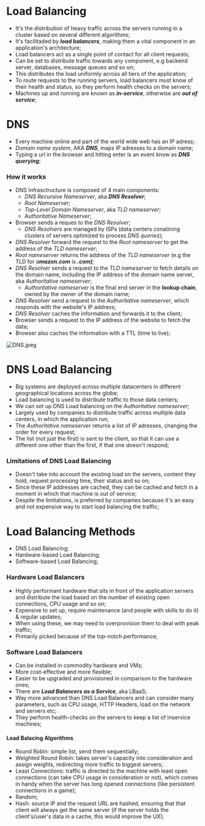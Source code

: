 # Load Balancing
- It's the distribution of heavy traffic across the servers running in a cluster based on several different algorithms;
- It's facilitaded by **_load balancers_**, making them a vital component in an application's architecture;
- Load balancers act as a single point of contact for all client requests;
- Can be set to distribute traffic towards any component, e.g backend server, databases, message queues and so on;
- This distributes the load uniformly across all tiers of the application;
- To route requests to the running servers, load balancers must know of their health and status, so they perform health checks on the servers;
- Machines up and running are known as **_in-service_**, otherwise are **_out of service_**;

# DNS
- Every machine online and part of the world wide web has an IP adress;
- _Domain name system_, AKA _**DNS**_, maps IP adresses to a domain name;
- Typing a url in the browser and hitting enter is an event know as **_DNS querying_**;

### How it works
- DNS Infrasctructure is composed of 4 main components:
  - _DNS Recursive Nameserver_, aka _**DNS Resolver**_;
  - _Root Nameserver_;
  - _Top-Level Domain Nameserver_, aka _TLD nameserver_;
  - _Authoritative Nameserver_;
- Browser sends a reques to the _DNS Resolver_; 
  - _DNS Resolvers_ are managed by ISPs (data centers conatining clusters of servers optimized to process _DNS queries_);
- _DNS Resolver_ forward the request to the _Root nameserver_ to get the address of the _TLD nameserver_;
- _Root nameserver_ returns the address of the _TLD nameserver_ (e.g the TLD for _a**mazon.com**_ is _**.com)**_;
- _DNS Resolver_ sends a request to the _TLD nameserver_ to fetch details on the domain name, including the IP address of the domain name server, aka _Authoritative nameserver_;
  - _Authoritative nameserver_ is the final end server in the **lookup chain**, owned by the owner of the domain name;
- _DNS Resolver_ send a request to the _Authoritative nameserver_, which responds with the website's IP address;
- _DNS Resolver_ caches the information and forwards it to the client;
- Browser sends a request to the IP address of the website to fetch the data;
- Browser also caches the information with a TTL (time to live);

![DNS.jpeg](https://boostnote.io/api/teams/mPlvzW3BY/files/62db065d5998e16557c734d5de3c33d7ad1323642d1d25f464a5265ade7f04b0-DNS.jpeg)

# DNS Load Balancing
- Big systems are deployed across multiple datacenters in different geographical locations across the globe;
- Load balancing is used to distribute traffic to those data centers;
- We can set up DNS Load balancing on the _*Authoritative nameserver*_;
- Largely used by companies to distribute traffic across multiple data centers, in which the application run;
- The _Authoritative nameserver_ returns a list of IP adresses, changing the order for every request;
- The list (not just the first) is sent to the client, so that it can use a different one other than the first, if that one doesn't respond;

### Limitations of DNS Load Balancing
- Doesn't take into account the existing load on the servers, content they hold, request processing time, their status and so on;
- Since these IP addresses are cached, they can be cached and fetch in a moment in which that machine is out of service;
- Despite the limitations, is preferred by companies because it's an easy and not expensive way to start load balancing the traffic;

# Load Balancing Methods
- DNS Load Balancing;
- Hardware-based Load Balancing;
- Software-based Load Balancing;

### Hardware Load Balancers
- Highly performant hardware that sits in front of the application servers and distribute the load based on the number of existing open connections, CPU usage and so on;
- Expensive to set up, require maintenance (and people with skills to do it) & regular updates;
- When using these, we may need to overprovision them to deal with peak traffic;
- Primarily picked because of the top-notch performance;

### Software Load Balancers
- Can be installed in commodity hardware and VMs;
- More cost-effective and more flexible;
- Easier to be upgraded and provisioned in comparison to the hardware ones;
- There are **_Load Balancers as a Service_**, aka LBaaS;
- Way more advanced than DNS Load Balancers and can consider many parameters, such as CPU usage, HTTP Headers, load on the network and servers etc;
- They perform health-checks on the servers to keep a list of inservice machines;

#### Load Balacing Algorithms
- Round Robin: simple list, send them sequentially;
- Weighted Round Robin: takes server's capacity into consideration and assign weights, redirecting more traffic to biggest servers;
- Least Connections: traffic is directed to the machine with least open connections (can take CPU usage in consideration or not), which comes in handy when the server has long opened connections (like persistent connections in a game);
- Random;
- Hash: source IP and the request URL are hashed, ensuring that that client will always get the same server (if the server holds the client's/user's data in a cache, this would improve the UX);


